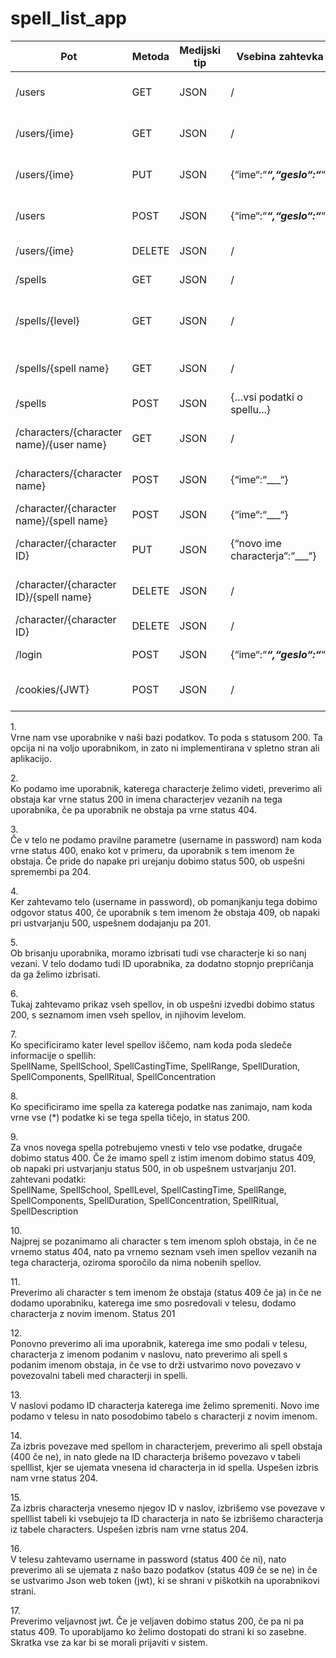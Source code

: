 # spell_list_app

| Pot                                      | Metoda | Medijski tip | Vsebina zahtevka               | Opis                                 | Referenca |
| ---------------------------------------- | ------ | ------------ | ------------------------------ | ------------------------------------ | --------- |
| /users                                   | GET    | JSON         | /                              | Pridobi imena vseh uporabnikov       | 1         |
| /users/{ime}                             | GET    | JSON         | /                              | Pridobi vse characterje uporabnika   | 2         |
| /users/{ime}                             | PUT    | JSON         | {“ime“:“___“,“geslo“:“___“}    | Posodobi uporabnika v zbirki         | 3         |
| /users                                   | POST   | JSON         | {“ime“:“___“,“geslo“:“___“}    | Dodaj novega uporabnika              | 4         |
| /users/{ime}                             | DELETE | JSON         | /                              | Izbriši uporabnika                   | 5         |
| /spells                                  | GET    | JSON         | /                              | Pridobi vse spelle                   | 6         |
| /spells/{level}                          | GET    | JSON         | /                              | Pridobi vse spelle določenega levela | 7         |
| /spells/{spell name}                     | GET    | JSON         | /                              | Pridobi vse podatke o spellu         | 8         |
| /spells                                  | POST   | JSON         | {…vsi podatki o spellu...}     | Ustvari nov spell                    | 9         |
| /characters/{character name}/{user name} | GET    | JSON         | /                              | Pridobi vse spelle characterja       | 10        |
| /characters/{character name}             | POST   | JSON         | {“ime“:“___“}                  | Ustvari novega characterja           | 11        |
| /character/{character name}/{spell name} | POST   | JSON         | {“ime“:“___“}                  | Dodaj spell characterju              | 12        |
| /character/{character ID}                | PUT    | JSON         | {“novo ime characterja“:“___“} | Posodobi ime characterja             | 13        |
| /character/{character ID}/{spell name}   | DELETE | JSON         | /                              | Izbriši spell iz characterja         | 14        |
| /character/{character ID}                | DELETE | JSON         | /                              | Izbriši characterja                  | 15        |
| /login                                   | POST   | JSON         | {“ime“:“___“,“geslo“:“___“}    | Vpiši uporabnika                     | 16        |
| /cookies/{JWT}                           | POST   | JSON         | /                              | Preveri veljavnost JWT               | 17        |

1.\
Vrne nam vse uporabnike v naši bazi podatkov. To poda s statusom 200. Ta opcija ni na voljo uporabnikom, in zato ni implementirana v spletno stran ali aplikacijo.

2.\
Ko podamo ime uporabnik, katerega characterje želimo videti, preverimo ali obstaja kar vrne status 200 in imena characterjev vezanih na tega uporabnika, če pa uporabnik ne obstaja pa vrne status 404.

3.\
Če v telo ne podamo pravilne parametre (username in password) nam koda vrne status 400, enako kot v primeru, da uporabnik s tem imenom že obstaja. Če pride do napake pri urejanju dobimo status 500, ob uspešni spremembi pa 204.

4.\
Ker zahtevamo telo (username in password), ob pomanjkanju tega dobimo odgovor status 400, če uporabnik s tem imenom že obstaja 409, ob napaki pri ustvarjanju 500, uspešnem dodajanju pa 201.

5.\
Ob brisanju uporabnika, moramo izbrisati tudi vse characterje ki so nanj vezani. V telo dodamo tudi ID uporabnika, za dodatno stopnjo prepričanja da ga želimo izbrisati.

6.\
Tukaj zahtevamo prikaz vseh spellov, in ob uspešni izvedbi dobimo status 200, s seznamom imen vseh spellov, in njihovim levelom.

7.\
Ko specificiramo kater level spellov iščemo, nam koda poda sledeče informacije o spellih:\
SpellName, SpellSchool, SpellCastingTime, SpellRange, SpellDuration, SpellComponents, SpellRitual, SpellConcentration

8.\
Ko specificiramo ime spella za katerega podatke nas zanimajo, nam koda vrne vse (*) podatke ki se tega spella tičejo, in status 200.

9.\
Za vnos novega spella potrebujemo vnesti v telo vse podatke, drugače dobimo status 400. Če že imamo spell z istim imenom dobimo status 409, ob napaki pri ustvarjanju status 500, in ob uspešnem ustvarjanju 201.\
zahtevani podatki:\
SpellName, SpellSchool, SpellLevel, SpellCastingTime, SpellRange, SpellComponents, SpellDuration, SpellConcentration, SpellRitual, SpellDescription

10.\
Najprej se pozanimamo ali character s tem imenom sploh obstaja, in če ne vrnemo status 404, nato pa vrnemo seznam vseh imen spellov vezanih na tega characterja, oziroma sporočilo da nima nobenih spellov.

11.\
Preverimo ali character s tem imenom že obstaja (status 409 če ja) in če ne dodamo uporabniku, katerega ime smo posredovali v telesu, dodamo characterja z novim imenom. Status 201

12.\
Ponovno preverimo ali ima uporabnik, katerega ime smo podali v telesu, characterja z imenom podanim v naslovu, nato preverimo ali spell s podanim imenom obstaja, in če vse to drži ustvarimo novo povezavo v povezovalni tabeli med characterji in spelli.

13.\
V naslovi podamo ID characterja katerega ime želimo spremeniti. Novo ime podamo v telesu in nato posodobimo tabelo s characterji z novim imenom.

14.\
Za izbris povezave med spellom in characterjem, preverimo ali spell obstaja (400 če ne), in nato glede na ID characterja brišemo povezavo v tabeli spelllist, kjer se ujemata vnesena id characterja in id spella. Uspešen izbris nam vrne status 204.

15.\
Za izbris characterja vnesemo njegov ID v naslov, izbrišemo vse povezave v spelllist tabeli ki vsebujejo ta ID characterja in nato še izbrišemo characterja iz tabele characters. Uspešen izbris nam vrne status 204.

16.\
V telesu zahtevamo username in password (status 400 če ni), nato preverimo ali se ujemata z našo bazo podatkov (status 409 če se ne) in če se ustvarimo Json web token (jwt), ki se shrani v piškotkih na uporabnikovi strani.

17.\
Preverimo veljavnost jwt. Če je veljaven dobimo status 200, če pa ni pa status 409. To uporabljamo ko želimo dostopati do strani ki so zasebne. Skratka vse za kar bi se morali prijaviti v sistem.

